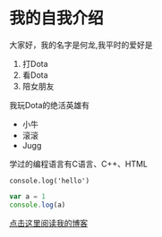 # 我的自我介绍
大家好，我的名字是何龙,我平时的爱好是
1. 打Dota
2. 看Dota
3. 陪女朋友

我玩Dota的绝活英雄有
* 小牛
* 滚滚
* Jugg
  
学过的编程语言有C语言、C++、HTML

    console.log('hello')

```javascript
var a = 1
console.log(a)
```
[点击这里阅读我的博客]()